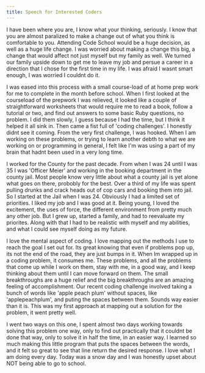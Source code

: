```yaml
---
title: Speech for Interested Coders
---
```



I have been where you are, I know what your thinking, seriously.  I know that you are almost paralized to make a change out of what you think is comfortable to you.  Attending Code School would be a huge decision, as well as a huge life change.  I was worried about making a change this big, a change that would affect not just myself but my family as well.  We turned our family upside down to get me to leave my job and persue a career in a direction that I chose for the first time in my life.  I was afraid I wasnt smart enough, I was worried I couldnt do it.  

I was eased into this process with a small course-load of at home prep work for me to complete in the month before school.  When I first looked at the courseload of the prepwork I was relieved, it looked like a couple of straightforward worksheets that would require me to read a book, follow a tutorial or two, and find out answers to some basic Ruby questions, no problem.  I did them slowly, I guess because I had the time, but I think it helped it all sink in.  Then came a fist full of 'coding challenges'.  I honestly didnt see it coming.  From the very first challenge, I was hooked.  When I am working on these problems, or trying to learn another debth to what we are working on or programming in general, I felt like I'm was using a part of my brain that hadnt been used in a very long time.  

I worked for the County for the past decade.  From when I was 24 until I was 35 I was 'Officer Meier' and working in the booking department in the county jail.  Most people know very little about what a county jail is yet alone what goes on there, probobly for the best.  Over a third of my life was spent pulling drunks and crack heads out of cop cars and booking them into jail. So I started at the Jail when I was 24.  Obviously I had a limited set of priorities.  I liked my job and I was good at it.  Being young, I loved the excitement, the uses of force, the different environment from pretty much any other job.  But I grew up, started a family, and had to reevaluate my priorites.  Along with that I had to be realistic with myself and my abilities, and what I could see myself doing as my future.

I love the mental aspect of coding.  I love mapping out the methods I use to reach the goal I set out for.  Its great knowing that even if problems pop up, its not the end of the road, they are just bumps in it.  When Im wrapped up in a coding problem, it consumes me. These problems, and all the problems that come up while I work on them, stay with me, in a good way, and I keep thinking about them until I can move forward on them.  The small breakthroughs are a huge relief and the big breakthroughs are an amazing feeling of accomplishment.  Our recent coding challenge involved taking a bunch of words like 'apple peach plum' without spaces, like 'applepeachplum', and puting the spaces between them.  Sounds way easier than it is.  This was my first approach at mapping out a solution for the problem, it went pretty well.  

I went two ways on this one, I spent almost two days working towards solving this problem one way, only to find out practically that it couldnt be done that way, only to solve it in half the time, in an easier way.  I learned so much making this little program that puts the spaces between the words, and it felt so great to see that line return the desired response.  I love what I am doing every day.  Today was a snow day and I was honestly upset about NOT being able to go to school.  